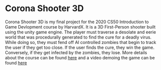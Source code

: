 # Corona Shooter 3D
 
Corona Shooter 3D is my final project for the 2020 CS50 Introduction to Game Devlopment course by HarvardX. It is a 3D First-Person shooter built using the unity game engine. The player must traverse a desolate and eerie world that was procedurally generated to find the cure for a deadly virus. While doing so, they must fend off AI controlled zombies that begin to track the user if they get too close. If the user finds the cure, they win the game. Conversely, if they get infected by the zombies, they lose. More details about the course can be found [here](https://cs50.harvard.edu/games/2018/) and a video demoing the game can be found [here](https://vimeo.com/manage/videos/448104533)  
